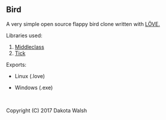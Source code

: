 ## Bird

A very simple open source flappy bird clone written with [LÖVE.](https://love2d.org/)



Libraries used:

1. [Middleclass](https://github.com/kikito/middleclass)
2. [Tick](https://github.com/rxi/tick)




Exports:

- Linux (.love)

- Windows (.exe)

  ​



Copyright (C) 2017  Dakota Walsh